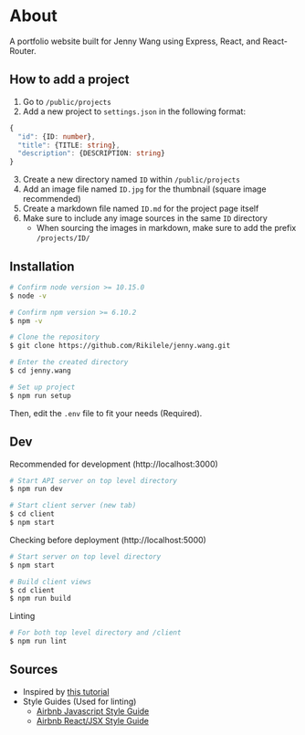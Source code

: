 # About
A portfolio website built for Jenny Wang using Express, React, and React-Router.

## How to add a project

1. Go to `/public/projects`
2. Add a new project to `settings.json` in the following format:
```ts
{
  "id": {ID: number},
  "title": {TITLE: string},
  "description": {DESCRIPTION: string}
}
```
3. Create a new directory named `ID` within `/public/projects`
4. Add an image file named `ID.jpg` for the thumbnail (square image recommended)
5. Create a markdown file named `ID.md` for the project page itself
6. Make sure to include any image sources in the same `ID` directory
    - When sourcing the images in markdown, make sure to add the prefix `/projects/ID/`

## Installation

```sh
# Confirm node version >= 10.15.0
$ node -v

# Confirm npm version >= 6.10.2
$ npm -v

# Clone the repository
$ git clone https://github.com/Rikilele/jenny.wang.git

# Enter the created directory
$ cd jenny.wang

# Set up project
$ npm run setup
```

Then, edit the `.env` file to fit your needs (Required).

## Dev

Recommended for development (http://localhost:3000)

```sh
# Start API server on top level directory
$ npm run dev

# Start client server (new tab)
$ cd client
$ npm start
```

Checking before deployment (http://localhost:5000)

```sh
# Start server on top level directory
$ npm start

# Build client views
$ cd client
$ npm run build
```

Linting

```sh
# For both top level directory and /client
$ npm run lint
```

## Sources
- Inspired by [this tutorial](https://dev.to/nburgess/creating-a-react-app-with-react-router-and-an-express-backend-33l3)
- Style Guides (Used for linting)
  * [Airbnb Javascript Style Guide](https://github.com/airbnb/javascript)
  * [Airbnb React/JSX Style Guide](https://github.com/airbnb/javascript/tree/master/react)
